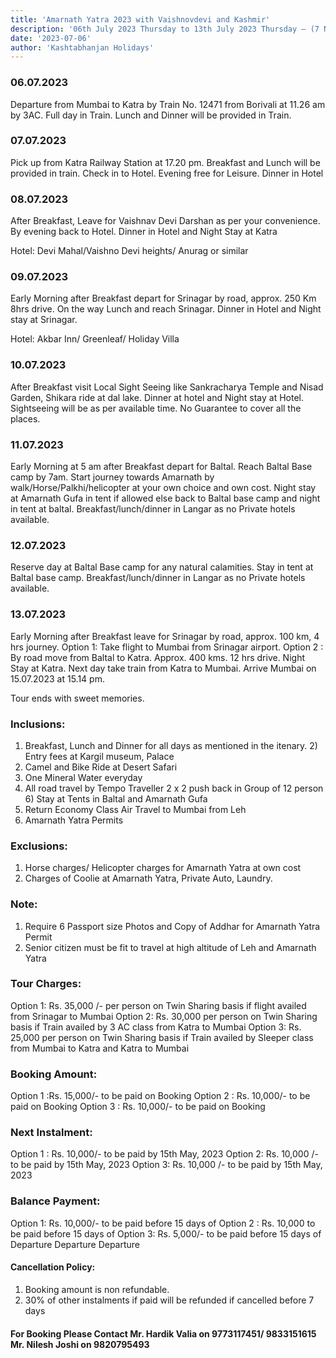 ```yaml
---
title: 'Amarnath Yatra 2023 with Vaishnovdevi and Kashmir'
description: '06th July 2023 Thursday to 13th July 2023 Thursday – (7 Nights/8 Days)'
date: '2023-07-06'
author: 'Kashtabhanjan Holidays'
---
```


### 06.07.2023
Departure from Mumbai to Katra by Train No. 12471 from Borivali at 11.26 am by 3AC. Full day in Train. Lunch and Dinner will be provided in Train.



### 07.07.2023

Pick up from Katra Railway Station at 17.20 pm. Breakfast and Lunch will be provided in train. Check in to Hotel. Evening free for Leisure. Dinner in Hotel


### 08.07.2023

After Breakfast, Leave for Vaishnav Devi Darshan as per your convenience. By evening back to Hotel. Dinner in Hotel and Night Stay at Katra

Hotel: Devi Mahal/Vaishno Devi heights/ Anurag or similar



### 09.07.2023

Early Morning after Breakfast depart for Srinagar by road, approx. 250 Km 8hrs drive. On the way Lunch and reach Srinagar. Dinner in Hotel and Night stay at Srinagar.

Hotel: Akbar Inn/ Greenleaf/ Holiday Villa


### 10.07.2023

After Breakfast visit Local Sight Seeing like Sankracharya Temple and Nisad Garden, Shikara ride at dal lake. Dinner at hotel and Night stay at Hotel. Sightseeing will be as per available time. No Guarantee to cover all the places.



### 11.07.2023

Early Morning at 5 am after Breakfast depart for Baltal. Reach Baltal Base camp by 7am. Start journey towards Amarnath by walk/Horse/Palkhi/helicopter at your own choice and own cost. Night stay at Amarnath Gufa in tent if allowed else back to Baltal base camp and night in tent at baltal. Breakfast/lunch/dinner in Langar as no Private hotels available.


### 12.07.2023

Reserve day at Baltal Base camp for any natural calamities. Stay in tent at Baltal base camp. Breakfast/lunch/dinner in Langar as no Private hotels available.




### 13.07.2023

Early Morning after Breakfast leave for Srinagar by road, approx. 100 km, 4 hrs journey.
Option 1: Take flight to Mumbai from Srinagar airport.
Option 2 : By road move from Baltal to Katra. Approx. 400 kms. 12 hrs drive. Night Stay at Katra. Next day take train from Katra to Mumbai. Arrive Mumbai on 15.07.2023 at 15.14 pm.

Tour ends with sweet memories.






### Inclusions:

1) Breakfast, Lunch and Dinner for all days as mentioned in the itenary. 2) Entry fees at Kargil museum, Palace
3) Camel and Bike Ride at Desert Safari
4) One Mineral Water everyday
5) All road travel by Tempo Traveller 2 x 2 push back in Group of 12 person 6) Stay at Tents in Baltal and Amarnath Gufa
7) Return Economy Class Air Travel to Mumbai from Leh
8) Amarnath Yatra Permits



### Exclusions:

1) Horse charges/ Helicopter charges for Amarnath Yatra at own cost 
2) Charges of Coolie at Amarnath Yatra, Private Auto, Laundry.


### Note:
1) Require 6 Passport size Photos and Copy of Addhar for Amarnath Yatra Permit 
2) Senior citizen must be fit to travel at high altitude of Leh and Amarnath Yatra



### Tour Charges:

Option 1: Rs. 35,000 /- per person on Twin Sharing basis if flight availed from
Srinagar to Mumbai
Option 2: Rs. 30,000 per person on Twin Sharing basis if Train availed by 3 AC class from Katra to Mumbai
Option 3: Rs. 25,000 per person on Twin Sharing basis if Train availed by Sleeper class from Mumbai to Katra and Katra to Mumbai




### Booking Amount:
Option 1 :Rs. 15,000/- to be paid on Booking Option 2 : Rs. 10,000/- to be paid on Booking Option 3 : Rs. 10,000/- to be paid on Booking


### Next Instalment:
Option 1 : Rs. 10,000/- to be paid by 15th May, 2023 Option 2: Rs. 10,000 /- to be paid by 15th May, 2023 Option 3: Rs. 10,000 /- to be paid by 15th May, 2023

### Balance Payment:
Option 1: Rs. 10,000/- to be paid before 15 days of Option 2 : Rs. 10,000 to be paid before 15 days of Option 3: Rs. 5,000/- to be paid before 15 days of
Departure Departure Departure



#### Cancellation Policy:
1) Booking amount is non refundable.
2) 30% of other instalments if paid will be refunded if cancelled
before 7 days


#### For Booking Please Contact Mr. Hardik Valia on 9773117451/ 9833151615 Mr. Nilesh Joshi on 9820795493